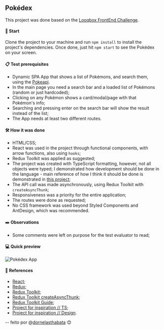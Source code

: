 ## Pokédex

This project was done based on the [Looqbox FrontEnd Challenge](https://github.com/looqbox/looqbox-frontend-challenge).

#### 🚀 Start

Clone the project to your machine and run `npm install` to install the project's dependencies.
Once done, just hit `npm start` to see the Pokédex on your screen.

#### 📋 Test prerequisites

- Dynamic SPA App that shows a list of Pokémons, and search them, using the [Pokeapi](https://pokeapi.co/).
- In the main page you need a search bar and a loaded list of Pokémons (random or just hardcoded);
- Clicking on any Pokémon shows a card/modal/page with that Pokémon's info;
- Searching and pressing enter on the search bar will show the result instead of the list;
- The App needs at least two different routes.

#### 🛠️ How it was done

- HTML/CSS;
- React was used in the project through functional components, with arrow functions, also using `hooks`;
- Redux Toolkit was applied as suggested;
- The project was created with TypeScript formatting, however, not all objects were typed; I demonstrated how development should be done in the language - main reference of how I think it should be done is demonstrated in [this project](https://github.com/monbrey/pokeapi-typescript);
- The API call was made asynchronously, using Redux Toolkit with `createAsyncThunk`;
- Responsiveness was a priority for the entire application;
- The routes were done as requested;
- No CSS framework was used beyond Styled Components and AntDesign, which was recommended.

#### ✒️ Observations

- Some comments were left on purpose for the test evaluator to read;

#### 💻 Quick preview

![Pokédex App](https://github.com/dthabata/pokedex/assets/97548859/c70a270d-69e3-4834-890d-2aecdd8a7c1d)

#### 📝 References

- [React](https://legacy.reactjs.org/docs/getting-started.html);
- [Redux](https://redux.js.org/);
- [Redux Toolkit](https://redux-toolkit.js.org/);
- [Redux Toolkit createAsyncThunk](https://redux-toolkit.js.org/api/createAsyncThunk);
- [Redux Toolkit Guide](https://www.smashingmagazine.com/2023/05/guide-redux-toolkit-typescript/);
- [Project for inspiration // TS](https://github.com/monbrey/pokeapi-typescript);
- [Project for inspiration // Design](https://github.com/Lorenalgm/pokedex?tab=readme-ov-file).

-- feito por @[dornelasthabata](https://github.com/dthabata) 😊
